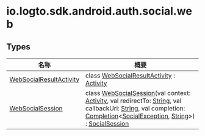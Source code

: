 # io.logto.sdk.android.auth.social.web


## Types

| 名称 | 概要 |
|---|---|
| [WebSocialResultActivity](-web-social-result-activity/index.md) | class [WebSocialResultActivity](-web-social-result-activity/index.md) : [Activity](https://developer.android.com/reference/kotlin/android/app/Activity.html) |
| [WebSocialSession](-web-social-session/index.md) | class [WebSocialSession](-web-social-session/index.md)(val context: [Activity](https://developer.android.com/reference/kotlin/android/app/Activity.html), val redirectTo: [String](https://kotlinlang.org/api/latest/jvm/stdlib/kotlin/-string/index.html), val callbackUri: [String](https://kotlinlang.org/api/latest/jvm/stdlib/kotlin/-string/index.html), val completion: [Completion](../io.logto.sdk.android.completion/-completion/index.md)&lt;[SocialException](../io.logto.sdk.android.auth.social/-social-exception/index.md), [String](https://kotlinlang.org/api/latest/jvm/stdlib/kotlin/-string/index.html)&gt;) : [SocialSession](../io.logto.sdk.android.auth.social/-social-session/index.md) |
